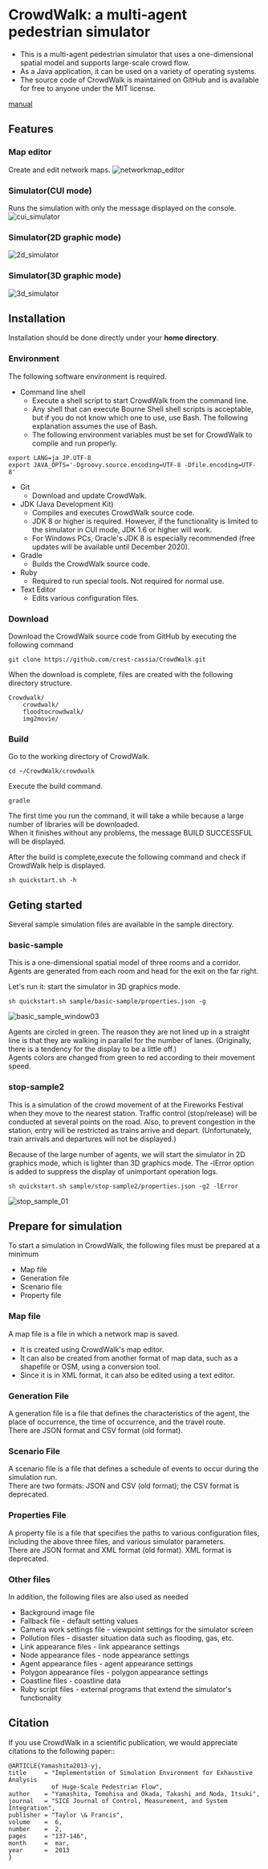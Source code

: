 # CrowdWalk: a multi-agent pedestrian simulator
- This is a multi-agent pedestrian simulator that uses a one-dimensional spatial model and supports large-scale crowd flow.
- As a Java application, it can be used on a variety of operating systems.
- The source code of CrowdWalk is maintained on GitHub and is available for free to anyone under the MIT license.

[manual](crowdwalk/doc/manual.html)

## Features


### Map editor

Create and edit network maps.
![networkmap_editor](https://user-images.githubusercontent.com/6541505/42435507-c4ddad6a-8391-11e8-9e43-6bc424d71e37.png)

### Simulator(CUI mode)

Runs the simulation with only the message displayed on the console.
![cui_simulator](https://user-images.githubusercontent.com/6541505/42435466-a6a9d4f4-8391-11e8-95bb-adbca4ca0d83.png)

### Simulator(2D graphic mode)

![2d_simulator](https://user-images.githubusercontent.com/6541505/42435544-daf6d28e-8391-11e8-9461-c4fbf0d2acc8.png)

### Simulator(3D graphic mode)

![3d_simulator](https://user-images.githubusercontent.com/6541505/42435555-e727083a-8391-11e8-8133-3bfc2e72f312.png)



## Installation

Installation should be done directly under your **home directory**.


### Environment

The following software environment is required.

- Command line shell
    - Execute a shell script to start CrowdWalk from the command line.
    - Any shell that can execute Bourne Shell shell scripts is acceptable, but if you do not know which one to use, use Bash. The following explanation assumes the use of Bash.
    - The following environment variables must be set for CrowdWalk to compile and run properly.  

~~~
export LANG=ja_JP.UTF-8
export JAVA_OPTS='-Dgroovy.source.encoding=UTF-8 -Dfile.encoding=UTF-8'
~~~
  

  
- Git
    - Download and update CrowdWalk.
- JDK (Java Development Kit)
    - Compiles and executes CrowdWalk source code.
    - JDK 8 or higher is required. However, if the functionality is limited to the simulator in CUI mode, JDK 1.6 or higher will work.
    - For Windows PCs, Oracle's JDK 8 is especially recommended (free updates will be available until December 2020).
- Gradle
    - Builds the CrowdWalk source code.
- Ruby
    - Required to run special tools. Not required for normal use.
- Text Editor
    - Edits various configuration files.



### Download

Download the CrowdWalk source code from GitHub by executing the following command
~~~
git clone https://github.com/crest-cassia/CrowdWalk.git
~~~

When the download is complete, files are created with the following directory structure.

~~~
Crowdwalk/
    crowdwalk/
    floodtocrowdwalk/
    img2movie/
~~~

### Build

Go to the working directory of CrowdWalk.
~~~~
cd ~/CrowdWalk/crowdwalk
~~~~

Execute the build command.
~~~
gradle
~~~~
The first time you run the command, it will take a while because a large number of libraries will be downloaded.  
When it finishes without any problems, the message BUILD SUCCESSFUL will be displayed.



After the build is complete,execute the following command and check if CrowdWalk help is displayed.
~~~
sh quickstart.sh -h
~~~



## Geting started
Several sample simulation files are available in the sample directory.  


### basic-sample

This is a one-dimensional spatial model of three rooms and a corridor. Agents are generated from each room and head for the exit on the far right.

Let's run it: start the simulator in 3D graphics mode.
~~~
sh quickstart.sh sample/basic-sample/properties.json -g
~~~


![basic_sample_window03](https://user-images.githubusercontent.com/6541505/42618979-9f5c7e60-85f1-11e8-87b8-f1539050613b.png)

Agents are circled in green. The reason they are not lined up in a straight line is that they are walking in parallel for the number of lanes. (Originally, there is a tendency for the display to be a little off.)  
Agents colors are changed from green to red according to their movement speed.


### stop-sample2

This is a simulation of the crowd movement of at the Fireworks Festival when they move to the nearest station. 
Traffic control (stop/release) will be conducted at several points on the road. Also, to prevent congestion in the station, entry will be restricted as trains arrive and depart. (Unfortunately, train arrivals and departures will not be displayed.) 

Because of the large number of agents, we will start the simulator in 2D graphics mode, which is lighter than 3D graphics mode. The -lError option is added to suppress the display of unimportant operation logs.

~~~
sh quickstart.sh sample/stop-sample2/properties.json -g2 -lError
~~~

![stop_sample_01](https://user-images.githubusercontent.com/6541505/42869086-0f73c656-8aaf-11e8-851e-dcc2fb8df9fd.png)



## Prepare for simulation


To start a simulation in CrowdWalk, the following files must be prepared at a minimum
- Map file
- Generation file
- Scenario file
- Property file

### Map file

A map file is a file in which a network map is saved.
- It is created using CrowdWalk's map editor.
- It can also be created from another format of map data, such as a shapefile or OSM, using a conversion tool.
- Since it is in XML format, it can also be edited using a text editor.

### Generation File

A generation file is a file that defines the characteristics of the agent, the place of occurrence, the time of occurrence, and the travel route.  
There are JSON format and CSV format (old format).


### Scenario File

A scenario file is a file that defines a schedule of events to occur during the simulation run.  
There are two formats: JSON and CSV (old format); the CSV format is deprecated.

### Properties File

A property file is a file that specifies the paths to various configuration files, including the above three files, and various simulator parameters.  
There are JSON format and XML format (old format). XML format is deprecated.


### Other files

In addition, the following files are also used as needed

- Background image file
- Fallback file - default setting values
- Camera work settings file - viewpoint settings for the simulator screen
- Pollution files - disaster situation data such as flooding, gas, etc.
- Link appearance files - link appearance settings
- Node appearance files - node appearance settings
- Agent appearance files - agent appearance settings
- Polygon appearance files - polygon appearance settings
- Coastline files - coastline data
- Ruby script files - external programs that extend the simulator's functionality


## Citation

If you use CrowdWalk in a scientific publication, we would appreciate
citations to the following paper::

    
    @ARTICLE{Yamashita2013-yj,
    title     = "Implementation of Simulation Environment for Exhaustive Analysis
                of Huge-Scale Pedestrian Flow",
    author    = "Yamashita, Tomohisa and Okada, Takashi and Noda, Itsuki",
    journal   = "SICE Journal of Control, Measurement, and System Integration",
    publisher = "Taylor \& Francis",
    volume    =  6,
    number    =  2,
    pages     = "137-146",
    month     =  mar,
    year      =  2013
    }

